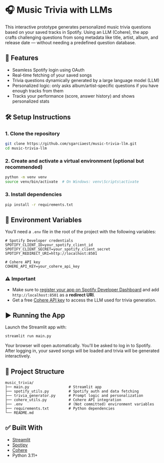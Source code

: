 # 🎧 Music Trivia with LLMs

This interactive prototype generates personalized music trivia questions based on your saved tracks in Spotify. Using an LLM (Cohere), the app crafts challenging questions from song metadata like title, artist, album, and release date — without needing a predefined question database.



## 🚀 Features

- Seamless Spotify login using OAuth
- Real-time fetching of your saved songs
- Trivia questions dynamically generated by a large language model (LLM)
- Personalized logic: only asks album/artist-specific questions if you have enough tracks from them
- Tracks your performance (score, answer history) and shows personalized stats



## 🛠️ Setup Instructions

### 1. Clone the repository

```bash
git clone https://github.com/sgarciaest/music-trivia-llm.git
cd music-trivia-llm
```

### 2. Create and activate a virtual environment (optional but recommended)

```bash
python -m venv venv
source venv/bin/activate  # On Windows: venv\Scripts\activate
```

### 3. Install dependencies

```bash
pip install -r requirements.txt
```



## 🔐 Environment Variables

You’ll need a `.env` file in the root of the project with the following variables:

```
# Spotify Developer credentials
SPOTIFY_CLIENT_ID=your_spotify_client_id
SPOTIFY_CLIENT_SECRET=your_spotify_client_secret
SPOTIFY_REDIRECT_URI=http://localhost:8501

# Cohere API key
COHERE_API_KEY=your_cohere_api_key
```

### ⚠️ Important

- Make sure to [register your app on Spotify Developer Dashboard](https://developer.spotify.com/dashboard/) and add `http://localhost:8501` as a **redirect URI**.
- Get a free [Cohere API key](https://dashboard.cohere.com/api-keys) to access the LLM used for trivia generation.



## ▶️ Running the App

Launch the Streamlit app with:

```bash
streamlit run main.py
```

Your browser will open automatically. You'll be asked to log in to Spotify. After logging in, your saved songs will be loaded and trivia will be generated interactively.



## 📁 Project Structure

```
music_trivia/
├── main.py                  # Streamlit app
├── spotify_utils.py         # Spotify auth and data fetching
├── trivia_generator.py      # Prompt logic and personalization
├── cohere_utils.py          # Cohere API integration
├── .env                     # (Not committed) environment variables
├── requirements.txt         # Python dependencies
└── README.md
```

## ✅ Built With

- [Streamlit](https://streamlit.io/)
- [Spotipy](https://spotipy.readthedocs.io/)
- [Cohere](https://cohere.com/)
- Python 3.11+